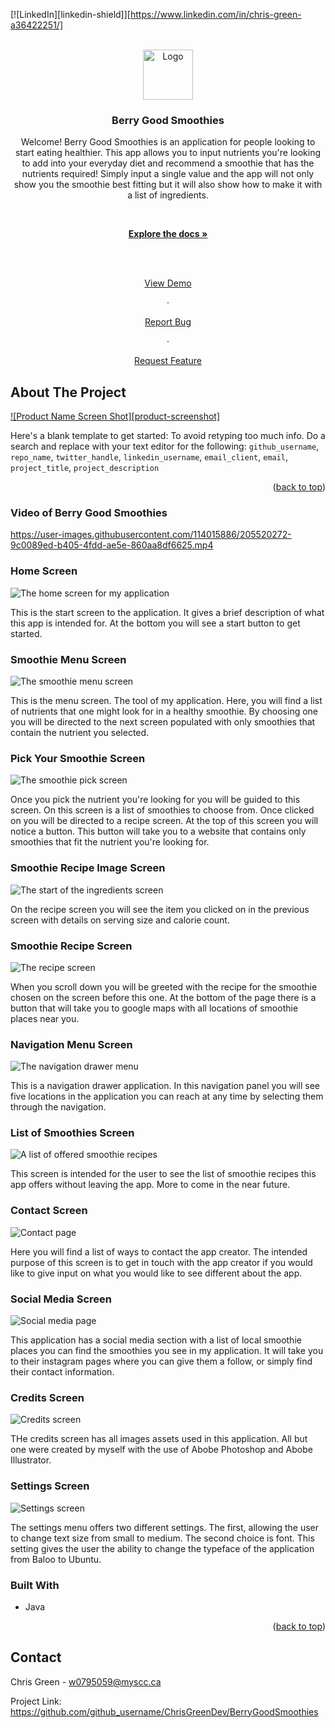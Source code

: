 [![LinkedIn][linkedin-shield]][https://www.linkedin.com/in/chris-green-a36422251/]

  
  
  

<!-- PROJECT LOGO -->

<br  />

<div  align="center">

<a  href="https://github.com/github_username/ChrisGreenDev/BerryGoodSmoothies">

<img  src="readmeimages/homeimage.png"  alt="Logo"  width="80"  height="80">

</a>

  

<h3  align="center">Berry Good Smoothies</h3>

  

<p  align="center">

Welcome! Berry Good Smoothies is an application for people looking to start eating healthier. This app allows you to input nutrients you're looking to add into your everyday diet and recommend a smoothie that has the nutrients required! Simply input a single value and the app will not only show you the smoothie best fitting but it will also show how to make it with a list of ingredients.

<br  />

<a  href="https://github.com/github_username/ChrisGreenDev/BerryGoodSmoothies"><strong>Explore the docs »</strong></a>

<br  />

<br  />

<a  href="https://github.com/github_username/ChrisGreenDev/BerryGoodSmoothies">View Demo</a>

·

<a  href="https://github.com/github_username/ChrisGreenDev/BerryGoodSmoothies/issues">Report Bug</a>

·

<a  href="https://github.com/github_username/ChrisGreenDev/BerryGoodSmoothies/issues">Request Feature</a>

</p>

</div>

<!-- ABOUT THE PROJECT -->

## About The Project

  

[![Product Name Screen Shot][product-screenshot]](https://example.com)

  

Here's a blank template to get started: To avoid retyping too much info. Do a search and replace with your text editor for the following: `github_username`, `repo_name`, `twitter_handle`, `linkedin_username`, `email_client`, `email`, `project_title`, `project_description`

  

<p  align="right">(<a  href="#readme-top">back to top</a>)</p>


### Video of Berry Good Smoothies
https://user-images.githubusercontent.com/114015886/205520272-9c0089ed-b405-4fdd-ae5e-860aa8df6625.mp4

### Home Screen
![The home screen for my application](readmeimages/home_screenn.png)

This is the start screen to the application. It gives a brief description of what this app is intended for. At the bottom you will see a start button to get started.

### Smoothie Menu Screen
![The smoothie menu screen](readmeimages/smoothie_menu_screen.png)

This is the menu screen. The tool of my application. Here, you will find a list of nutrients that one might look for in a healthy smoothie. By choosing one you will be directed to the next screen populated with only smoothies that contain the nutrient you selected. 

### Pick Your Smoothie Screen
![The smoothie pick screen](readmeimages/smoothie_pick_screen.png)

Once you pick the nutrient you're looking for you will be guided to this screen. On this screen is a list of smoothies to choose from. Once clicked on you will be directed to a recipe screen. At the top of this screen you will notice a button. This button will take you to a website that contains only smoothies that fit the nutrient you're looking for.

### Smoothie Recipe Image Screen
![The start of the ingredients screen](readmeimages/smoothie_recipe_screen_one.png)

On the recipe screen you will see the item you clicked on in the previous screen with details on serving size and calorie count.

### Smoothie Recipe Screen
![The recipe screen](readmeimages/smoothie_recipe_screen_two.png)

When you scroll down you will be greeted with the recipe for the smoothie chosen on the screen before this one. At the bottom of the page there is a button that will take you to google maps with all locations of smoothie places near you.

### Navigation Menu Screen
![The navigation drawer menu](readmeimages/nav_screen.png)

This is a navigation drawer application. In this navigation panel you will see five locations in the application you can reach at any time by selecting them through the navigation.

### List of Smoothies Screen
![A list of offered smoothie recipes](readmeimages/smoothie_list-screen.png)

This screen is intended for the user to see the list of smoothie recipes this app offers without leaving the app. More to come in the near future.

### Contact Screen 
![Contact page](readmeimages/contact_screen.png)

Here you will find a list of ways to contact the app creator. The intended purpose of this screen is to get in touch with the app creator if you would like to give input on what you would like to see different about the app.

### Social Media Screen
![Social media page](readmeimages/social_media_screen.png)

This application has a social media section with a list of local smoothie places you can find the smoothies you see in my application. It will take you to their instagram pages where you can give them a follow, or simply find their contact information.

### Credits Screen
![Credits screen](readmeimages/credits_screen.png)

THe credits screen has all images assets used in this application. All but one were created by myself with the use of Abobe Photoshop and Abobe Illustrator.

### Settings Screen
![Settings screen](readmeimages/settings_screen.png)

The settings menu offers two different settings. The first, allowing the user to change text size from small to medium. The second choice is font. This setting gives the user the ability to change the typeface of the application from Baloo to Ubuntu.

### Built With

  

* Java

  

<p  align="right">(<a  href="#readme-top">back to top</a>)</p>
  

<!-- CONTACT -->

## Contact

  

Chris Green - w0795059@myscc.ca

Project Link: https://github.com/github_username/ChrisGreenDev/BerryGoodSmoothies
